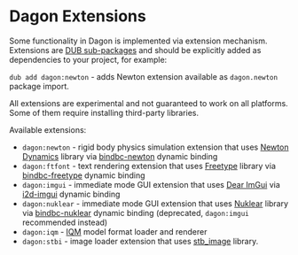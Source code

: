 Dagon Extensions
================
Some functionality in Dagon is implemented via extension mechanism. Extensions are [DUB sub-packages](https://dub.pm/dub-reference/subpackages/) and should be explicitly added as dependencies to your project, for example:

`dub add dagon:newton` - adds Newton extension available as `dagon.newton` package import.

All extensions are experimental and not guaranteed to work on all platforms. Some of them require installing third-party libraries.

Available extensions:
* `dagon:newton` - rigid body physics simulation extension that uses [Newton Dynamics](https://newtondynamics.com/forum/newton.php) library via [bindbc-newton](https://github.com/gecko0307/bindbc-newton) dynamic binding
* `dagon:ftfont` - text rendering extension that uses [Freetype](https://freetype.org/) library via [bindbc-freetype](https://github.com/BindBC/bindbc-freetype) dynamic binding
* `dagon:imgui` - immediate mode GUI extension that uses [Dear ImGui](https://github.com/ocornut/imgui) via [i2d-imgui](https://github.com/Inochi2D/i2d-imgui) dynamic binding
* `dagon:nuklear` - immediate mode GUI extension that uses [Nuklear](https://github.com/Immediate-Mode-UI/Nuklear) library via [bindbc-nuklear](https://github.com/Timu5/bindbc-nuklear) dynamic binding (deprecated, `dagon:imgui` recommended instead)
* `dagon:iqm` - [IQM](http://sauerbraten.org/iqm/) model format loader and renderer
* `dagon:stbi` - image loader extension that uses [stb_image](https://github.com/nothings/stb/blob/master/stb_image.h) library.
